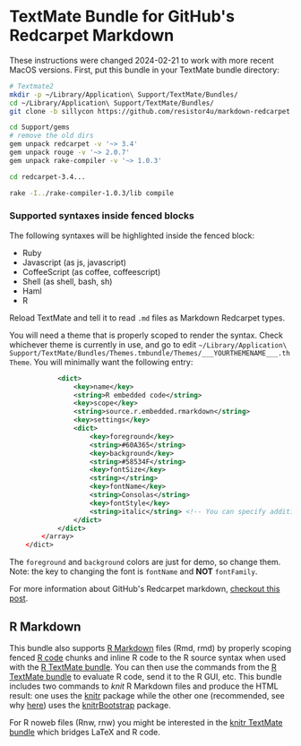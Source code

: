 # TextMate Bundle for GitHub's Redcarpet Markdown

These instructions were changed 2024-02-21 to work with more recent MacOS versions. First, put this bundle in your TextMate bundle directory:

```bash
# Textmate2
mkdir -p ~/Library/Application\ Support/TextMate/Bundles/
cd ~/Library/Application\ Support/TextMate/Bundles/
git clone -b sillycon https://github.com/resistor4u/markdown-redcarpet.tmbundle.git

cd Support/gems
# remove the old dirs
gem unpack redcarpet -v '~> 3.4'
gem unpack rouge -v '~> 2.0.7'
gem unpack rake-compiler -v '~> 1.0.3'

cd redcarpet-3.4...

rake -I../rake-compiler-1.0.3/lib compile
```

### Supported syntaxes inside fenced blocks

The following syntaxes will be highlighted inside the fenced block:

- Ruby
- Javascript (as js, javascript)
- CoffeeScript (as coffee, coffeescript)
- Shell (as shell, bash, sh)
- Haml
- R

Reload TextMate and tell it to read `.md` files as Markdown Redcarpet types.

You will need a theme that is properly scoped to render the syntax. Check whichever theme is currently in use, and go to edit `~/Library/Application\ Support/TextMate/Bundles/Themes.tmbundle/Themes/___YOURTHEMENAME___.thTheme`. You will minimally want the following entry:
```xml
			<dict>
				<key>name</key>
				<string>R embedded code</string>
				<key>scope</key>
				<string>source.r.embedded.rmarkdown</string>
				<key>settings</key>
				<dict>
					<key>foreground</key>
					<string>#60A365</string>
					<key>background</key>
					<string>#58534F</string>
					<key>fontSize</key>
					<string></string>
					<key>fontName</key>
					<string>Consolas</string>
					<key>fontStyle</key>
					<string>italic</string> <!-- You can specify additional font styles if needed -->
				</dict>
			</dict>			
		</array>
	</dict>
```
The `foreground` and `background` colors are just for demo, so change them. Note: the key to changing the font is `fontName` and **__NOT__** `fontFamily`.


For more information about GitHub's Redcarpet markdown, [checkout this post][github-flavored-markdown].


[github-flavored-markdown]: http://github.github.com/github-flavored-markdown/
[github-theme]: https://github.com/kneath/github_textmate_preview

## R Markdown

This bundle also supports [R Markdown](http://www.rstudio.com/ide/docs/r_markdown) files (Rmd, rmd) by properly scoping fenced [R code](http://cran.r-project.org/) chunks and inline R code to the R source syntax when used with the [R TextMate bundle](https://github.com/textmate/r.tmbundle). You can then use the commands from the [R TextMate bundle](https://github.com/textmate/r.tmbundle) to evaluate R code, send it to the R GUI, etc. This bundle includes two commands to _knit_ R Markdown files and produce the HTML result: one uses the [knitr](http://cran.r-project.org/web/packages/knitr/index.html) package while the other one (recommended, see why [here](http://lcolladotor.github.io/2013/12/10/knitrBootstrap/)) uses the [knitrBootstrap](http://cran.at.r-project.org/web/packages/knitrBootstrap/index.html) package.

For R noweb files (Rnw, rnw) you might be interested in the [knitr TextMate bundle](https://github.com/fonnesbeck/knitr.tmbundle) which bridges LaTeX and R code.
